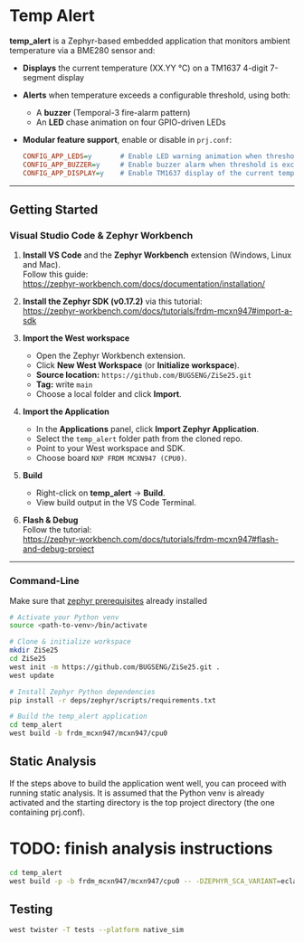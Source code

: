 # Temp Alert

**temp_alert** is a Zephyr-based embedded application that monitors ambient temperature via a BME280 sensor and:

- **Displays** the current temperature (XX.YY °C) on a TM1637 4-digit 7-segment display  
- **Alerts** when temperature exceeds a configurable threshold, using both:
  - A **buzzer** (Temporal-3 fire-alarm pattern)  
  - An **LED** chase animation on four GPIO-driven LEDs  
- **Modular feature support**, enable or disable in `prj.conf`:

    ```ini
    CONFIG_APP_LEDS=y       # Enable LED warning animation when threshold is exceeded
    CONFIG_APP_BUZZER=y     # Enable buzzer alarm when threshold is exceeded
    CONFIG_APP_DISPLAY=y    # Enable TM1637 display of the current temperature
    ```

---

## Getting Started

### Visual Studio Code & Zephyr Workbench

1. **Install VS Code** and the **Zephyr Workbench** extension (Windows, Linux and Mac).  
   Follow this guide:  
   https://zephyr-workbench.com/docs/documentation/installation/

2. **Install the Zephyr SDK (v0.17.2)** via this tutorial:  
   https://zephyr-workbench.com/docs/tutorials/frdm-mcxn947#import-a-sdk

3. **Import the West workspace**  
   - Open the Zephyr Workbench extension.  
   - Click **New West Workspace** (or **Initialize workspace**).  
   - **Source location:** `https://github.com/BUGSENG/ZiSe25.git`  
   - **Tag:** write `main`  
   - Choose a local folder and click **Import**.

4. **Import the Application**  
   - In the **Applications** panel, click **Import Zephyr Application**.  
   - Select the `temp_alert` folder path from the cloned repo.  
   - Point to your West workspace and SDK.  
   - Choose board `NXP FRDM MCXN947 (CPU0)`.

5. **Build**  
   - Right-click on **temp_alert** → **Build**.  
   - View build output in the VS Code Terminal.

6. **Flash & Debug**  
   Follow the tutorial:  
   https://zephyr-workbench.com/docs/tutorials/frdm-mcxn947#flash-and-debug-project

---

### Command-Line
Make sure that [zephyr prerequisites](https://docs.zephyrproject.org/latest/develop/getting_started/index.html) already installed
```bash
# Activate your Python venv
source <path-to-venv>/bin/activate

# Clone & initialize workspace
mkdir ZiSe25
cd ZiSe25
west init -m https://github.com/BUGSENG/ZiSe25.git .
west update

# Install Zephyr Python dependencies
pip install -r deps/zephyr/scripts/requirements.txt

# Build the temp_alert application
cd temp_alert
west build -b frdm_mcxn947/mcxn947/cpu0
```

## Static Analysis

If the steps above to build the application went well, you can proceed with
running static analysis. It is assumed that the Python venv is already activated
and the starting directory is the top project directory (the one containing prj.conf).

# TODO: finish analysis instructions

```bash
cd temp_alert
west build -p -b frdm_mcxn947/mcxn947/cpu0 -- -DZEPHYR_SCA_VARIANT=eclair
```

## Testing

```bash
west twister -T tests --platform native_sim
```